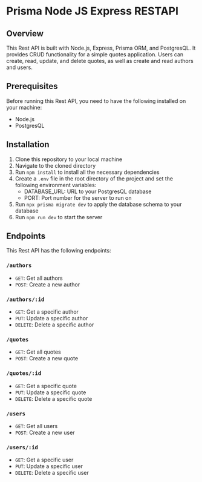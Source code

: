 # Prisma Node JS Express RESTAPI

## Overview

This Rest API is built with Node.js, Express, Prisma ORM, and PostgresQL. It provides CRUD functionality for a simple quotes application. Users can create, read, update, and delete quotes, as well as create and read authors and users.

## Prerequisites

Before running this Rest API, you need to have the following installed on your machine:

- Node.js
- PostgresQL

## Installation

1. Clone this repository to your local machine
2. Navigate to the cloned directory
3. Run `npm install` to install all the necessary dependencies
4. Create a `.env` file in the root directory of the project and set the following environment variables:
   - DATABASE_URL: URL to your PostgresQL database
   - PORT: Port number for the server to run on
5. Run `npx prisma migrate dev` to apply the database schema to your database
6. Run `npm run dev` to start the server

## Endpoints

This Rest API has the following endpoints:

### `/authors`

- `GET`: Get all authors
- `POST`: Create a new author

### `/authors/:id`

- `GET`: Get a specific author
- `PUT`: Update a specific author
- `DELETE`: Delete a specific author

### `/quotes`

- `GET`: Get all quotes
- `POST`: Create a new quote

### `/quotes/:id`

- `GET`: Get a specific quote
- `PUT`: Update a specific quote
- `DELETE`: Delete a specific quote

### `/users`

- `GET`: Get all users
- `POST`: Create a new user

### `/users/:id`

- `GET`: Get a specific user
- `PUT`: Update a specific user
- `DELETE`: Delete a specific user
